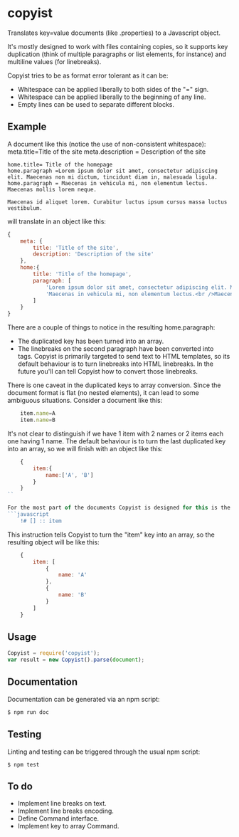 copyist
=======

Translates key=value documents (like .properties) to a Javascript object.

It's mostly designed to work with files containing copies, so it supports key duplication (think of multiple paragraphs or list elements, for instance) and multiline values (for linebreaks).

Copyist tries to be as format error tolerant as it can be:
* Whitespace can be applied liberally to both sides of the "=" sign.
* Whitespace can be applied liberally to the beginning of any line.
* Empty lines can be used to separate different blocks.

Example
-------
A document like this (notice the use of non-consistent whitespace):
	meta.title=Title of the site
	 meta.description = Description of the site


	home.title= Title of the homepage
	home.paragraph =Lorem ipsum dolor sit amet, consectetur adipiscing elit. Maecenas non mi dictum, tincidunt diam in, malesuada ligula.
	home.paragraph = Maecenas in vehicula mi, non elementum lectus.
	Maecenas mollis lorem neque.

	Maecenas id aliquet lorem. Curabitur luctus ipsum cursus massa luctus vestibulum.

will translate in an object like this:
```javascript
{
	meta: {
		title: 'Title of the site',
		description: 'Description of the site'
	},
	home:{
		title: 'Title of the homepage',
		paragraph: [
			'Lorem ipsum dolor sit amet, consectetur adipiscing elit. Maecenas non mi dictum, tincidunt diam in, malesuada ligula.',
			'Maecenas in vehicula mi, non elementum lectus.<br />Maecenas mollis lorem neque.<br /><br />Maecenas id aliquet lorem. Curabitur luctus ipsum cursus massa luctus vestibulum.'
		]
	}
}
```

There are a couple of things to notice in the resulting home.paragraph:
* The duplicated key has been turned into an array.
* The linebreaks on the second paragraph have been converted into <br /> tags. Copyist is primarily targeted to send text to HTML templates, so its default behaviour is to turn linebreaks into HTML linebreaks. In the future you'll can tell Copyist how to convert those linebreaks.

There is one caveat in the duplicated keys to array conversion. Since the document format is flat (no nested elements), it can lead to some ambiguous situations.
Consider a document like this:
```javascript
	item.name=A
	item.name=B
```

It's not clear to distinguish if we have 1 item with 2 names or 2 items each one having 1 name.
The default behaviour is to turn the last duplicated key into an array, so we will finish with an object like this:
```javascript
	{
		item:{
			name:['A', 'B']
		}
	}
``

For the most part of the documents Copyist is designed for this is the correct behaviour. But in the future, a new "Commands" feature will be introduced that will allow to disambiguate those cases:
```javascript
	!# [] :: item
```

This instruction tells Copyist to turn the "item" key into an array, so the resulting object will be like this:
```javascript
	{
		item: [
			{
				name: 'A'
			},
			{
				name: 'B'
			}
		]
	}
```

Usage
-----
```javascript
Copyist = require('copyist');
var result = new Copyist().parse(document);
```

Documentation
-------------
Documentation can be generated via an npm script:

```bash
$ npm run doc
```

Testing
-------
Linting and testing can be triggered through the usual npm script:
```
$ npm test
```

To do
-----
* Implement line breaks on text.
* Implement line breaks encoding.
* Define Command interface.
* Implement key to array Command.